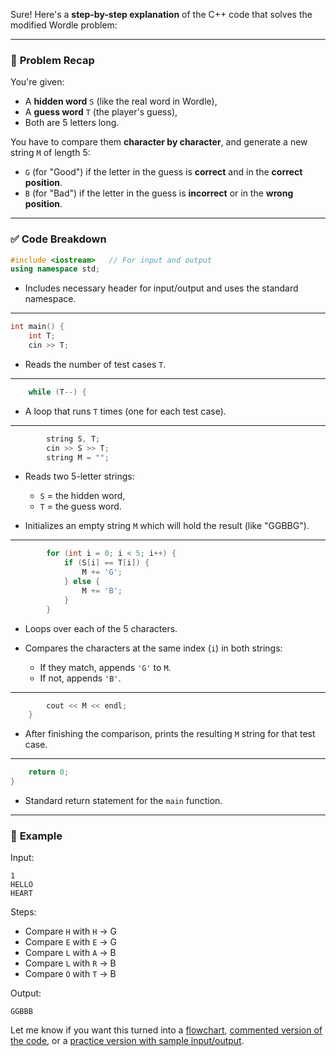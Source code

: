Sure! Here's a **step-by-step explanation** of the C++ code that solves the modified Wordle problem:

---

### 🔢 **Problem Recap**

You're given:

* A **hidden word** `S` (like the real word in Wordle),
* A **guess word** `T` (the player's guess),
* Both are 5 letters long.

You have to compare them **character by character**, and generate a new string `M` of length 5:

* `G` (for "Good") if the letter in the guess is **correct** and in the **correct position**.
* `B` (for "Bad") if the letter in the guess is **incorrect** or in the **wrong position**.

---

### ✅ **Code Breakdown**

```cpp
#include <iostream>   // For input and output
using namespace std;
```

* Includes necessary header for input/output and uses the standard namespace.

---

```cpp
int main() {
    int T;
    cin >> T;
```

* Reads the number of test cases `T`.

---

```cpp
    while (T--) {
```

* A loop that runs `T` times (one for each test case).

---

```cpp
        string S, T;
        cin >> S >> T;
        string M = "";
```

* Reads two 5-letter strings:

  * `S` = the hidden word,
  * `T` = the guess word.
* Initializes an empty string `M` which will hold the result (like "GGBBG").

---

```cpp
        for (int i = 0; i < 5; i++) {
            if (S[i] == T[i]) {
                M += 'G';
            } else {
                M += 'B';
            }
        }
```

* Loops over each of the 5 characters.
* Compares the characters at the same index (`i`) in both strings:

  * If they match, appends `'G'` to `M`.
  * If not, appends `'B'`.

---

```cpp
        cout << M << endl;
    }
```

* After finishing the comparison, prints the resulting `M` string for that test case.

---

```cpp
    return 0;
}
```

* Standard return statement for the `main` function.

---

### 🧪 **Example**

Input:

```
1
HELLO
HEART
```

Steps:

* Compare `H` with `H` → G
* Compare `E` with `E` → G
* Compare `L` with `A` → B
* Compare `L` with `R` → B
* Compare `O` with `T` → B

Output:

```
GGBBB
```

Let me know if you want this turned into a [flowchart](f), [commented version of the code](f), or a [practice version with sample input/output](f).

